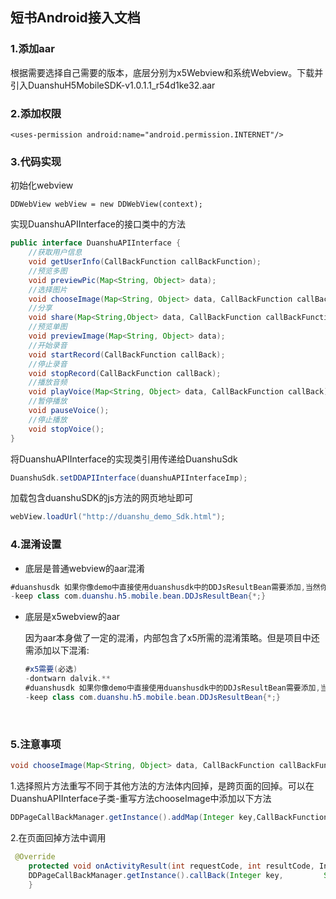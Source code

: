 ## 短书Android接入文档

### 1.添加aar

根据需要选择自己需要的版本，底层分别为x5Webview和系统Webview。下载并引入DuanshuH5MobileSDK-v1.0.1.1_r54d1ke32.aar

### 2.添加权限

```
<uses-permission android:name="android.permission.INTERNET"/>
```

### 3.代码实现

初始化webview

```
DDWebView webView = new DDWebView(context);
```

实现DuanshuAPIInterface的接口类中的方法

```java
public interface DuanshuAPIInterface {
    //获取用户信息
    void getUserInfo(CallBackFunction callBackFunction);
    //预览多图
    void previewPic(Map<String, Object> data);
    //选择图片
    void chooseImage(Map<String, Object> data, CallBackFunction callBackFunction);
    //分享
    void share(Map<String,Object> data, CallBackFunction callBackFunction);
    //预览单图
    void previewImage(Map<String, Object> data);
    //开始录音
    void startRecord(CallBackFunction callBack);
    //停止录音
    void stopRecord(CallBackFunction callBack);
    //播放音频
    void playVoice(Map<String, Object> data, CallBackFunction callBack);
    //暂停播放
    void pauseVoice();
    //停止播放
    void stopVoice();
}

```

将DuanshuAPIInterface的实现类引用传递给DuanshuSdk

```java
DuanshuSdk.setDDAPIInterface(duanshuAPIInterfaceImp);
```

加载包含duanshuSDK的js方法的网页地址即可

```java
webView.loadUrl("http://duanshu_demo_Sdk.html");
```

### 4.混淆设置

- 底层是普通webview的aar混淆

```java
#duanshusdk 如果你像demo中直接使用duanshusdk中的DDJsResultBean需要添加,当然你也可以自定义自己的bean
-keep class com.duanshu.h5.mobile.bean.DDJsResultBean{*;}
```

- 底层是x5webview的aar

  因为aar本身做了一定的混淆，内部包含了x5所需的混淆策略。但是项目中还需添加以下混淆:

  ```java
  #x5需要(必选)
  -dontwarn dalvik.**
  #duanshusdk 如果你像demo中直接使用duanshusdk中的DDJsResultBean需要添加,当然你也可以自定义自己的bean(可选)
  -keep class com.duanshu.h5.mobile.bean.DDJsResultBean{*;}
  ```

  ​

### 5.注意事项

```java
void chooseImage(Map<String, Object> data, CallBackFunction callBackFunction);
```

1.选择照片方法重写不同于其他方法的方法体内回掉，是跨页面的回掉。可以在DuanshuAPIInterface子类-重写方法chooseImage中添加以下方法

```java
DDPageCallBackManager.getInstance().addMap(Integer key,CallBackFunction callBackFunction);
```

2.在页面回掉方法中调用

```java
 @Override
    protected void onActivityResult(int requestCode, int resultCode, Intent data) {
    DDPageCallBackManager.getInstance().callBack(Integer key,         String returnData);
    }
```

